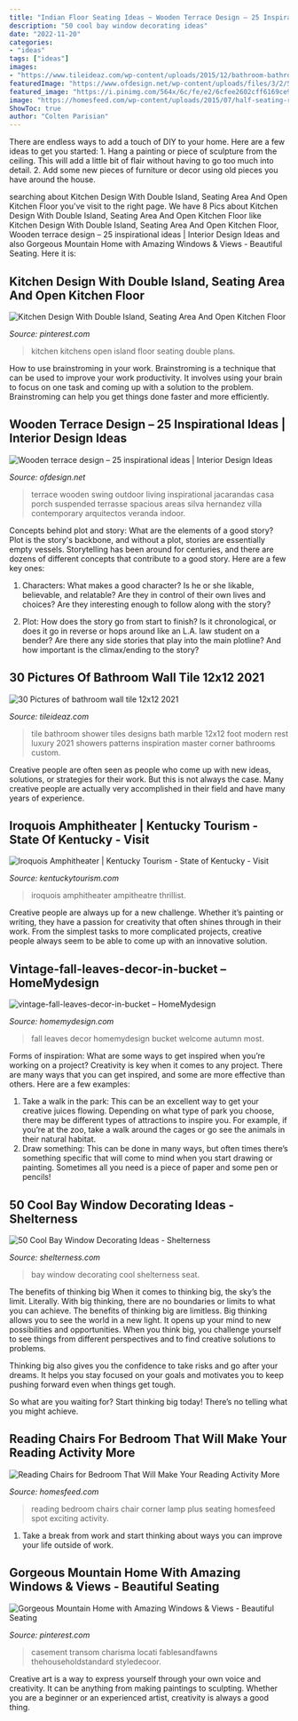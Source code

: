 ```yaml
---
title: "Indian Floor Seating Ideas ~ Wooden Terrace Design – 25 Inspirational Ideas"
description: "50 cool bay window decorating ideas"
date: "2022-11-20"
categories:
- "ideas"
tags: ["ideas"]
images:
- "https://www.tileideaz.com/wp-content/uploads/2015/12/bathroom-bathroom-inspiration-immaculate-corner-caddy-bath-over-small-custom-handmade-triangle-shower-seating-design-with-old-marble-shower-tile-ideas-supreme-shower-tile-ideas-and-bathroom-tile.jpg"
featuredImage: "https://www.ofdesign.net/wp-content/uploads/files/3/2/5/wooden-terrace-design-25-inspirational-ideas-17-325.jpg"
featured_image: "https://i.pinimg.com/564x/6c/fe/e2/6cfee2602cff6169ce9fad124a55635b--timber-frame-homes-timber-frames.jpg"
image: "https://homesfeed.com/wp-content/uploads/2015/07/half-seating-reading-chair-for-bedroom-at-the-corner-with-unique-standing-lamp-and-yellow-cushions-and-blanket-plus-picture-on-wall-decoration.jpg"
ShowToc: true
author: "Colten Parisian"
---
```



There are endless ways to add a touch of DIY to your home. Here are a few ideas to get you started: 1. Hang a painting or piece of sculpture from the ceiling. This will add a little bit of flair without having to go too much into detail. 2. Add some new pieces of furniture or decor using old pieces you have around the house.
	

		
searching about Kitchen Design With Double Island, Seating Area And Open Kitchen Floor you've visit to the right page. We have 8 Pics about Kitchen Design With Double Island, Seating Area And Open Kitchen Floor like Kitchen Design With Double Island, Seating Area And Open Kitchen Floor, Wooden terrace design – 25 inspirational ideas | Interior Design Ideas and also Gorgeous Mountain Home with Amazing Windows &amp; Views - Beautiful Seating. Here it is:
		
    
## Kitchen Design With Double Island, Seating Area And Open Kitchen Floor

<img loading=lazy src="https://i.pinimg.com/736x/b3/81/eb/b381ebac0302221bbd73633b44a602bf--beautiful-kitchens-dream-kitchens.jpg" onerror="this.onerror=null;this.src='https://tse4.mm.bing.net/th?id=OIP.KfdnQ-BZ6jlGfXpBot9ncAHaK1&amp;pid=15.1';" alt="Kitchen Design With Double Island, Seating Area And Open Kitchen Floor">

_Source: pinterest.com_

>kitchen kitchens open island floor seating double plans. 

	

How to use brainstroming in your work.
Brainstroming is a technique that can be used to improve your work productivity. It involves using your brain to focus on one task and coming up with a solution to the problem. Brainstroming can help you get things done faster and more efficiently.

    
## Wooden Terrace Design – 25 Inspirational Ideas | Interior Design Ideas

<img loading=lazy src="https://www.ofdesign.net/wp-content/uploads/files/3/2/5/wooden-terrace-design-25-inspirational-ideas-17-325.jpg" onerror="this.onerror=null;this.src='https://tse3.mm.bing.net/th?id=OIP.1ZaoGyJo6FehRHmQqGdkpAHaJ3&amp;pid=15.1';" alt="Wooden terrace design – 25 inspirational ideas | Interior Design Ideas">

_Source: ofdesign.net_

>terrace wooden swing outdoor living inspirational jacarandas casa porch suspended terrasse spacious areas silva hernandez villa contemporary arquitectos veranda indoor. 

	

Concepts behind plot and story: What are the elements of a good story?
Plot is the story's backbone, and without a plot, stories are essentially empty vessels. Storytelling has been around for centuries, and there are dozens of different concepts that contribute to a good story. Here are a few key ones:
1) Characters: What makes a good character? Is he or she likable, believable, and relatable? Are they in control of their own lives and choices? Are they interesting enough to follow along with the story?

2) Plot: How does the story go from start to finish? Is it chronological, or does it go in reverse or hops around like an L.A. law student on a bender? Are there any side stories that play into the main plotline? And how important is the climax/ending to the story?

    
## 30 Pictures Of Bathroom Wall Tile 12x12 2021

<img loading=lazy src="https://www.tileideaz.com/wp-content/uploads/2015/12/bathroom-bathroom-inspiration-immaculate-corner-caddy-bath-over-small-custom-handmade-triangle-shower-seating-design-with-old-marble-shower-tile-ideas-supreme-shower-tile-ideas-and-bathroom-tile.jpg" onerror="this.onerror=null;this.src='https://tse3.mm.bing.net/th?id=OIP.r57q9h-0ZMgLXTDhJALeSAHaJ4&amp;pid=15.1';" alt="30 Pictures of bathroom wall tile 12x12 2021">

_Source: tileideaz.com_

>tile bathroom shower tiles designs bath marble 12x12 foot modern rest luxury 2021 showers patterns inspiration master corner bathrooms custom. 

	

Creative people are often seen as people who come up with new ideas, solutions, or strategies for their work. But this is not always the case. Many creative people are actually very accomplished in their field and have many years of experience.

    
## Iroquois Amphitheater | Kentucky Tourism - State Of Kentucky - Visit

<img loading=lazy src="https://www.kentuckytourism.com/sites/default/files/styles/listing_slideshow/public/listing_images/profile/5848/1-522054ddc2f51f1ff7fdd32b00f17c42_iroquoisampitheatre1.jpg?itok=vv7CFHB1" onerror="this.onerror=null;this.src='https://tse2.mm.bing.net/th?id=OIP.jfNVUzy34Wjp2L8ZBPLPXAHaFv&amp;pid=15.1';" alt="Iroquois Amphitheater | Kentucky Tourism - State of Kentucky - Visit">

_Source: kentuckytourism.com_

>iroquois amphitheater ampitheatre thrillist. 

	

Creative people are always up for a new challenge. Whether it’s painting or writing, they have a passion for creativity that often shines through in their work. From the simplest tasks to more complicated projects, creative people always seem to be able to come up with an innovative solution.

    
## Vintage-fall-leaves-decor-in-bucket – HomeMydesign

<img loading=lazy src="https://homemydesign.com/wp-content/uploads/2019/08/vintage-fall-leaves-decor-in-bucket.jpg" onerror="this.onerror=null;this.src='https://tse4.mm.bing.net/th?id=OIP.SaEjJWi7IxLxDdu7eXZk4wHaLH&amp;pid=15.1';" alt="vintage-fall-leaves-decor-in-bucket – HomeMydesign">

_Source: homemydesign.com_

>fall leaves decor homemydesign bucket welcome autumn most. 

	

Forms of inspiration: What are some ways to get inspired when you’re working on a project?
Creativity is key when it comes to any project. There are many ways that you can get inspired, and some are more effective than others. Here are a few examples: 
1. Take a walk in the park: This can be an excellent way to get your creative juices flowing. Depending on what type of park you choose, there may be different types of attractions to inspire you. For example, if you’re at the zoo, take a walk around the cages or go see the animals in their natural habitat. 
2. Draw something: This can be done in many ways, but often times there’s something specific that will come to mind when you start drawing or painting. Sometimes all you need is a piece of paper and some pen or pencils!

    
## 50 Cool Bay Window Decorating Ideas - Shelterness

<img loading=lazy src="https://i.shelterness.com/2012/02/25-cool-bay-window-decorating-ideas-8.jpg" onerror="this.onerror=null;this.src='https://tse3.mm.bing.net/th?id=OIP.mYfZbH-lr0uhyTpzot_k-gHaLM&amp;pid=15.1';" alt="50 Cool Bay Window Decorating Ideas - Shelterness">

_Source: shelterness.com_

>bay window decorating cool shelterness seat. 

	

The benefits of thinking big
When it comes to thinking big, the sky’s the limit. Literally. With big thinking, there are no boundaries or limits to what you can achieve. The benefits of thinking big are limitless.
Big thinking allows you to see the world in a new light. It opens up your mind to new possibilities and opportunities. When you think big, you challenge yourself to see things from different perspectives and to find creative solutions to problems.

Thinking big also gives you the confidence to take risks and go after your dreams. It helps you stay focused on your goals and motivates you to keep pushing forward even when things get tough.

So what are you waiting for? Start thinking big today! There’s no telling what you might achieve.

    
## Reading Chairs For Bedroom That Will Make Your Reading Activity More

<img loading=lazy src="https://homesfeed.com/wp-content/uploads/2015/07/half-seating-reading-chair-for-bedroom-at-the-corner-with-unique-standing-lamp-and-yellow-cushions-and-blanket-plus-picture-on-wall-decoration.jpg" onerror="this.onerror=null;this.src='https://tse3.mm.bing.net/th?id=OIP.23gA8s6Y2mUOWri6TstdHAHaLH&amp;pid=15.1';" alt="Reading Chairs for Bedroom That Will Make Your Reading Activity More">

_Source: homesfeed.com_

>reading bedroom chairs chair corner lamp plus seating homesfeed spot exciting activity. 

	

1. Take a break from work and start thinking about ways you can improve your life outside of work.

    
## Gorgeous Mountain Home With Amazing Windows &amp; Views - Beautiful Seating

<img loading=lazy src="https://i.pinimg.com/564x/6c/fe/e2/6cfee2602cff6169ce9fad124a55635b--timber-frame-homes-timber-frames.jpg" onerror="this.onerror=null;this.src='https://tse2.mm.bing.net/th?id=OIP.sV9_mqxfqQ9Nxm5CViSA4QHaLH&amp;pid=15.1';" alt="Gorgeous Mountain Home with Amazing Windows &amp; Views - Beautiful Seating">

_Source: pinterest.com_

>casement transom charisma locati fablesandfawns thehouseholdstandard styledecoor. 

	

Creative art is a way to express yourself through your own voice and creativity. It can be anything from making paintings to sculpting. Whether you are a beginner or an experienced artist, creativity is always a good thing.

